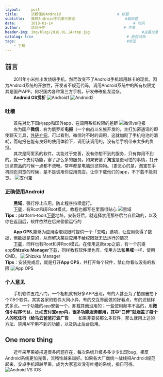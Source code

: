 ```yaml
---
layout:     post   				                        
title:      流畅使用Android		            	     # 标题 
subtitle:   推荐Android手机渐行渐远                       #副标题
date:       2018-01-14              				       # 时间
author:     玖贰壬申					            	# 作者
header-img: img/blog/2018.01.14/top.jpg 	                   #这篇文章标题背景图片
catalog: true 					                     	# 是否归档
tags:							                     	#标签
    - 手机
---
```


## 前言
&emsp;&emsp;2011年小米推出发烧级手机，然而改变不了Android手机越用越卡的现状。因为Android系统的开放性，开发者不规范代码，调用Android系统中的所有权限尤其是国产APP。何况国内各种第三方手机，研发~~修改~~鱼龙混杂。<br>
&emsp;&emsp;**Android OS赏析**
![Android1](http://oww4kn1d0.bkt.clouddn.com/2018.01.14-1.jpg)
![Android2](http://oww4kn1d0.bkt.clouddn.com/2018.01.14-2.jpg)


### 吐槽
&emsp;&emsp;首先对比下国内app和国外app，在调用系统权限的差距
![微信vs电报](http://oww4kn1d0.bkt.clouddn.com/2018.01.14-4.jpg)<br>
&emsp;&emsp;左为国产**微信**，右为俄罗斯**电报**（一个由战斗名族开发的，主打加密通讯的即使聊天工具，[外链介绍](https://ancientwood.github.io/2017/09/22/Hello-Telegram/)。可以看到，微信时不时的调用，这就加剧了手机电池的消耗，而电报在能有良好的使用体验下，调用该调用的，没有给手机带来太多的负担。<br>
&emsp;&emsp;其次是阿里系的软件，功能过于完善，没有你想不到的服务，只有你用不到的。就一个支付功能，塞了那么多的服务。如果安装了**淘宝**是更可怕的事情，打开浏览商品的时候一点都不流畅。常年都是电脑浏览购物。（更恶心的是，淘宝在手机网页浏览的时候，是不是调用你应用商店，让你下载他们的app，不下载不能浏览。
![支付宝](http://oww4kn1d0.bkt.clouddn.com/2018.01.14-5.png)


### 正确使用Android
&emsp;&emsp;**黑域**，强行停止应用，防止程序持续运行。<br>
&emsp;&emsp;[下载](https://pan.baidu.com/s/1eTh00l8)，有Root和非Root模式，教程也都写在里面很贴心
![黑域](http://oww4kn1d0.bkt.clouddn.com/2018.01.14-6.jpg)<br>
**Tips**：platform-tools[下载](https://pan.baidu.com/s/1bpZzb6B)地址。安装好后，就选择禁用那些后台自启动的，以及你在返回后，软件依然在后来偷偷运行的<br>

&emsp;&emsp;**App OPS**,能够为应用索取权限时提供一个「忽略」选项，让应用获得了数据，但数据是空的，从而解决某些应用不给权限就无法运行的情况<br>
&emsp;&emsp;[下载](https://pan.baidu.com/s/1eTqnTho)，同样也有Root和非Root模式。在使用这款app之前，有一个前提app**Shizuku Manager**[下载](https://pan.baidu.com/s/1mkbyM1M)，同样教程软件里也有，使用方法和**黑域**一样，使用CMD。
![Shizuku Manager](http://oww4kn1d0.bkt.clouddn.com/2018.01.14-7.png)<br>
**Tips**：安装完成后，就是打开**App OPS**，并打开每个软件，禁止你看似没有的权限
![App OPS](http://oww4kn1d0.bkt.clouddn.com/2018.01.14-8.png)


### 个人意见
&emsp;&emsp;手机软件五花八门，一个相机就有好多APP出现，有的人甚至为了拍照~~自拍~~下个7.8个软件。其实各家的软件大同小异，有的交互界面做的好看点，有的滤镜样式多点。一个功能的app安装一个，卸载其他没用的；一些使用频率不高的，用**微信小程序**代替。比如**支付宝app内，很多功能服务都用，其中“口碑”就涵盖了每个人的吃住行（给马云爸爸打波广告**
&emsp;&emsp;如果非要装那么多软件，那么就用上述的方法，禁用APP用不到的功能，以及防止后台启用。


## One more thing
&emsp;&emsp;近年来苹果被报道很多问题存在，每次系统升级多多少少出现bug，相反Android系统更加完善，流畅性越来越好。如果各大厂商统一战线把Android规范起来，安卓手机超越苹果，成为大家喜欢没有吐槽的系统，指日可待。
![Android VS IOS](http://oww4kn1d0.bkt.clouddn.com/2018.01.14-3.jpg)
